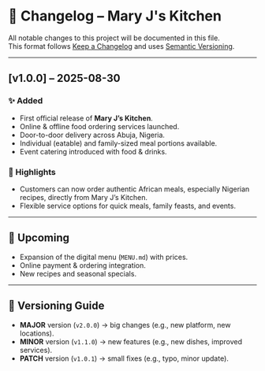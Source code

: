 # 📝 Changelog – Mary J's Kitchen  

All notable changes to this project will be documented in this file.  
This format follows [Keep a Changelog](https://keepachangelog.com/en/1.0.0/) and uses [Semantic Versioning](https://semver.org/).  

---

## [v1.0.0] – 2025-08-30  
### ✨ Added  
- First official release of **Mary J’s Kitchen**.  
- Online & offline food ordering services launched.  
- Door-to-door delivery across Abuja, Nigeria.  
- Individual (eatable) and family-sized meal portions available.  
- Event catering introduced with food & drinks.  

### 🚀 Highlights  
- Customers can now order authentic African meals, especially Nigerian recipes, directly from Mary J’s Kitchen.  
- Flexible service options for quick meals, family feasts, and events.  

---

## 📌 Upcoming  
- Expansion of the digital menu (`MENU.md`) with prices.  
- Online payment & ordering integration.  
- New recipes and seasonal specials.  

---

## 📅 Versioning Guide  
- **MAJOR** version (`v2.0.0`) → big changes (e.g., new platform, new locations).  
- **MINOR** version (`v1.1.0`) → new features (e.g., new dishes, improved services).  
- **PATCH** version (`v1.0.1`) → small fixes (e.g., typo, minor update).
